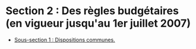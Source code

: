 # Section 2 : Des règles budgétaires (en vigueur jusqu'au 1er juillet 2007)

- [Sous-section 1 : Dispositions communes.](sous-section-1)
